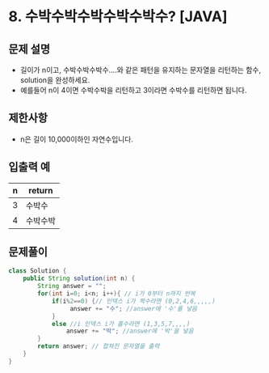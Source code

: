 # 8. 수박수박수박수박수박수? [JAVA]

## 문제 설명

- 길이가 n이고, 수박수박수박수....와 같은 패턴을 유지하는 문자열을 리턴하는 함수, solution을 완성하세요. 
- 예를들어 n이 4이면 수박수박을 리턴하고 3이라면 수박수를 리턴하면 됩니다.

## 제한사항

- n은 길이 10,000이하인 자연수입니다.

## 입출력 예
n |	return
--- | ---
3 |	수박수
4 |	수박수박

## 문제풀이
```java
class Solution {
    public String solution(int n) {
        String answer = "";
        for(int i=0; i<n; i++){ // i가 0부터 n까지 반복
            if(i%2==0) {// 인덱스 i가 짝수라면 (0,2,4,6,,,,,)
                 answer += "수"; //answer에 '수'를 넣음
            }
            else //i 인덱스 i가 홀수라면 (1,3,5,7,,,,)
                answer += "박"; //answer에 '박'을 넣음
        }
        return answer; // 합쳐진 문자열을 출력
    }
}
```
